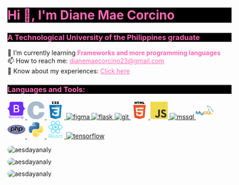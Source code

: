 <h1 align="left" style="color: #ff69b4; background: black;">Hi 👋, I'm Diane Mae Corcino</h1>
<h3 align="left" style="color: #ff69b4; background: black;">A Technological University of the Philippines graduate</h3>

<div align="left" style="margin-bottom: 20px;">
  🌱 I’m currently learning <strong style="color: #ff69b4;">Frameworks and more programming languages</strong><br>
  📫 How to reach me: <a href="mailto:dianemaecorcino23@gmail.com" style="color: #ff69b4;">dianemaecorcino23@gmail.com</a><br>
  📄 Know about my experiences: <a href="https://docs.google.com/document/d/16nevB-Ry2NAGV15TlF9tnkn8Z2BPAC6m/edit?usp=sharing&ouid=104013558611717745522&rtpof=true&sd=true" style="color: #ff69b4;">Click here</a>
</div>

<p align="left">
  <!-- Add your social media icons/links here -->
</p>

<h3 align="left" style="color: #ff69b4; background: black;">Languages and Tools:</h3>
<p align="left">
  <a href="https://getbootstrap.com" target="_blank" rel="noreferrer"> <img src="https://raw.githubusercontent.com/devicons/devicon/master/icons/bootstrap/bootstrap-plain-wordmark.svg" alt="bootstrap" width="40" height="40"/> </a>
  <a href="https://www.cprogramming.com/" target="_blank" rel="noreferrer"> <img src="https://raw.githubusercontent.com/devicons/devicon/master/icons/c/c-original.svg" alt="c" width="40" height="40"/> </a>
  <a href="https://www.w3schools.com/css/" target="_blank" rel="noreferrer"> <img src="https://raw.githubusercontent.com/devicons/devicon/master/icons/css3/css3-original-wordmark.svg" alt="css3" width="40" height="40"/> </a>
  <a href="https://www.figma.com/" target="_blank" rel="noreferrer"> <img src="https://www.vectorlogo.zone/logos/figma/figma-icon.svg" alt="figma" width="40" height="40"/> </a>
  <a href="https://flask.palletsprojects.com/" target="_blank" rel="noreferrer"> <img src="https://www.vectorlogo.zone/logos/pocoo_flask/pocoo_flask-icon.svg" alt="flask" width="40" height="40"/> </a>
  <a href="https://git-scm.com/" target="_blank" rel="noreferrer"> <img src="https://www.vectorlogo.zone/logos/git-scm/git-scm-icon.svg" alt="git" width="40" height="40"/> </a>
  <a href="https://www.w3.org/html/" target="_blank" rel="noreferrer"> <img src="https://raw.githubusercontent.com/devicons/devicon/master/icons/html5/html5-original-wordmark.svg" alt="html5" width="40" height="40"/> </a>
  <a href="https://developer.mozilla.org/en-US/docs/Web/JavaScript" target="_blank" rel="noreferrer"> <img src="https://raw.githubusercontent.com/devicons/devicon/master/icons/javascript/javascript-original.svg" alt="javascript" width="40" height="40"/> </a>
  <a href="https://www.microsoft.com/en-us/sql-server" target="_blank" rel="noreferrer"> <img src="https://www.svgrepo.com/show/303229/microsoft-sql-server-logo.svg" alt="mssql" width="40" height="40"/> </a>
  <a href="https://www.mysql.com/" target="_blank" rel="noreferrer"> <img src="https://raw.githubusercontent.com/devicons/devicon/master/icons/mysql/mysql-original-wordmark.svg" alt="mysql" width="40" height="40"/> </a>
  <a href="https://www.php.net" target="_blank" rel="noreferrer"> <img src="https://raw.githubusercontent.com/devicons/devicon/master/icons/php/php-original.svg" alt="php" width="40" height="40"/> </a>
  <a href="https://www.python.org" target="_blank" rel="noreferrer"> <img src="https://raw.githubusercontent.com/devicons/devicon/master/icons/python/python-original.svg" alt="python" width="40" height="40"/> </a>
  <a href="https://reactjs.org/" target="_blank" rel="noreferrer"> <img src="https://raw.githubusercontent.com/devicons/devicon/master/icons/react/react-original-wordmark.svg" alt="react" width="40" height="40"/> </a>
  <a href="https://www.tensorflow.org" target="_blank" rel="noreferrer"> <img src="https://www.vectorlogo.zone/logos/tensorflow/tensorflow-icon.svg" alt="tensorflow" width="40" height="40"/> </a>
</p>

<div align="left">
  <img src="https://github-readme-stats.vercel.app/api/top-langs?username=aesdayanaly&show_icons=true&locale=en&layout=compact&theme=tokyonight" alt="aesdayanaly" style="border-radius: 10px; margin-bottom: 10px;" />
  <br>
  <img src="https://github-readme-stats.vercel.app/api?username=aesdayanaly&show_icons=true&locale=en&theme=tokyonight" alt="aesdayanaly" style="border-radius: 10px; margin-bottom: 10px;" />
  <br>
  <img src="https://github-readme-streak-stats.herokuapp.com/?user=aesdayanaly&theme=tokyonight" alt="aesdayanaly" style="border-radius: 10px; margin-bottom: 10px;" />
</div>
